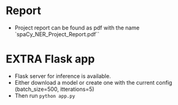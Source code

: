 # Report
- Project report can be found as pdf with the name `spaCy_NER_Project_Report.pdf``

# EXTRA Flask app
- Flask server for inference is available.
- Either download a model or create one with the current config (batch_size=500, itterations=5)
- Then run `python app.py`